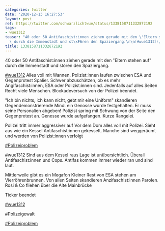 ```yaml
---
categories: twitter
date: '2020-12-13 16:27:53'
layout: post
ref: https://twitter.com/schwarzlichtwue/status/1338158711332872192
tags:
- wue1312
teaser: "40 oder 50 Antifaschist:innen ziehen gerade mit den \"Eltern stehen auf\"\
  \ durch die Immenstadt und st\xF6ren den Spaziergang.\n\n[#wue1312](/t/wue1312)"
title: 1338158711332872192
---
```

40 oder 50 Antifaschist:innen ziehen gerade mit den "Eltern stehen auf" durch die Immenstadt und stören den Spaziergang.

[#wue1312](/t/wue1312)
Alles voll mit Wannen. Polizist:innen laufen zwischen ESA und Gegenprotest Spalier.
Schwer abzuschätzen, ob es mehr Angifaschist:innen, ESA oder Polizist:innen sind. Jedenfalls auf alles Seiten Recht viele Menschen.
Blockadeversuch von der Polizei beendet. 

"Ich bin nichts, ich kann nicht, gebt mir eine Uniform" skandieren Gegendemonstrierende
Mind. ein Genosse wurde festgehalten. Er muss seine Personalien abgeben!
Polizist spring mit Schwung von der Seite den Gegenprotest an. Genosse wurde aufgefangen. Kurze Rangelei. 

Polizei tritt immer aggressiver auf
Vor dem Dom alles voll mit Polizei. Sieht aus wie ein Kessel
Antifaschist:innen gekesselt. Manche sind weggeräumt und werden von Polizist:innen verfolgt



[#Polizeiproblem](/t/polizeiproblem)

[#wue1312](/t/wue1312)
Sind aus dem Kessel raus
Lage ist unübersichtlich. Überall Antifaschist:innen und Cops. Antifas kommen immer wieder ran und sind laut. 

Mittlerweile gibt es ein Megafon
Kleiner Rest von ESA stehen am Vierröhrenbrunnen. Von allen Seiten skandieren Anzifaschist:innen Parolen.
Rosi &amp; Co fliehen über die Alte Mainbrücke



Ticker beendet

[#wue1312](/t/wue1312)

[#Polizeigewalt](/t/polizeigewalt)

[#Polizeiproblem](/t/polizeiproblem)
